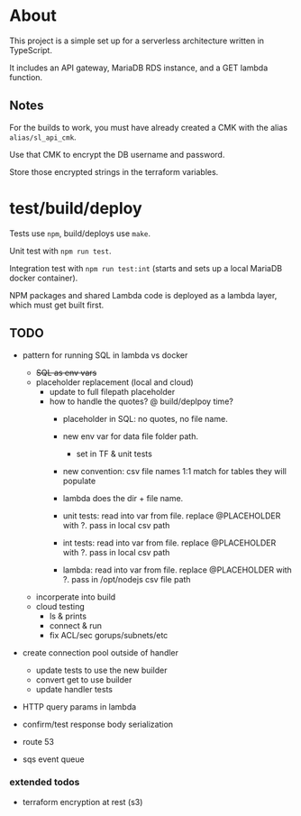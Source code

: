 # About

This project is a simple set up for a serverless architecture written in TypeScript.

It includes an API gateway, MariaDB RDS instance, and a GET lambda function.

## Notes

For the builds to work, you must have already created a CMK with the alias `alias/sl_api_cmk`.

Use that CMK to encrypt the DB username and password.

Store those encrypted strings in the terraform variables.

# test/build/deploy

Tests use `npm`, build/deploys use `make`.

Unit test with `npm run test`. 

Integration test with `npm run test:int` (starts and sets up a local MariaDB docker container).

NPM packages and shared Lambda code is deployed as a lambda layer, which must get built first.

## TODO

* pattern for running SQL in lambda vs docker
    - ~~SQL as env vars~~
    - placeholder replacement (local and cloud)
        + update to full filepath placeholder
        + how to handle the quotes? @ build/deplpoy time?
            + placeholder in SQL: no quotes, no file name.
            + new env var for data file folder path.
                + set in TF & unit tests
            + new convention: csv file names 1:1 match for tables they will populate
            + lambda does the dir + file name.

            + unit tests: read into var from file. replace @PLACEHOLDER with ?. pass in local csv path
            + int tests: read into var from file. replace @PLACEHOLDER with ?. pass in local csv path
            + lambda: read into var from file. replace @PLACEHOLDER with ?. pass in /opt/nodejs csv file path
    - incorperate into build
    - cloud testing 
        + ls & prints
        + connect & run
        + fix ACL/sec gorups/subnets/etc



* create connection pool outside of handler
    - update tests to use the new builder
    - convert get to use builder
    - update handler tests

* HTTP query params in lambda
* confirm/test response body serialization
* route 53
* sqs event queue

### extended todos

* terraform encryption at rest (s3) 
